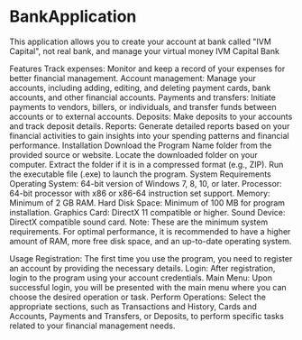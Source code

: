 # BankApplication
This application allows you to create your account at bank called "IVM Capital", not real bank, and manage your virtual money
IVM Capital Bank

Features
Track expenses: Monitor and keep a record of your expenses for better financial management.
Account management: Manage your accounts, including adding, editing, and deleting payment cards, bank accounts, and other financial accounts.
Payments and transfers: Initiate payments to vendors, billers, or individuals, and transfer funds between accounts or to external accounts.
Deposits: Make deposits to your accounts and track deposit details.
Reports: Generate detailed reports based on your financial activities to gain insights into your spending patterns and financial performance.
Installation
Download the Program Name folder from the provided source or website.
Locate the downloaded folder on your computer.
Extract the folder if it is in a compressed format (e.g., ZIP).
Run the executable file (.exe) to launch the program.
System Requirements
Operating System: 64-bit version of Windows 7, 8, 10, or later.
Processor: 64-bit processor with x86 or x86-64 instruction set support.
Memory: Minimum of 2 GB RAM.
Hard Disk Space: Minimum of 100 MB for program installation.
Graphics Card: DirectX 11 compatible or higher.
Sound Device: DirectX compatible sound card.
Note: These are the minimum system requirements. For optimal performance, it is recommended to have a higher amount of RAM, more free disk space, and an up-to-date operating system.

Usage
Registration: The first time you use the program, you need to register an account by providing the necessary details.
Login: After registration, login to the program using your account credentials.
Main Menu: Upon successful login, you will be presented with the main menu where you can choose the desired operation or task.
Perform Operations: Select the appropriate sections, such as Transactions and History, Cards and Accounts, Payments and Transfers, or Deposits, to perform specific tasks related to your financial management needs.
